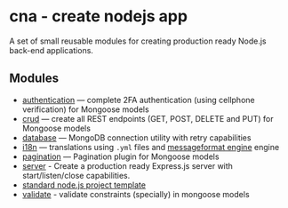 # cna - create nodejs app

A set of small reusable modules for creating production ready Node.js back-end applications.

## Modules

- [authentication](https://github.com/leonardosarmentocastro/cna/tree/main/packages/authentication) — complete 2FA authentication (using cellphone verification) for Mongoose models
- [crud](https://github.com/leonardosarmentocastro/cna/tree/main/packages/crud) — create all REST endpoints (GET, POST, DELETE and PUT) for Mongoose models
- [database](https://github.com/leonardosarmentocastro/cna/tree/main/packages/database) — MongoDB connection utility with retry capabilities
- [i18n](https://github.com/leonardosarmentocastro/cna/tree/main/packages/i18n) — translations using `.yml` files and [messageformat engine](https://github.com/messageformat/messageformat) engine
- [pagination](https://github.com/leonardosarmentocastro/cna/tree/main/packages/pagination) — Pagination plugin for Mongoose models 
- [server](https://github.com/leonardosarmentocastro/cna/tree/main/packages/server) - Create a production ready Express.js server with start/listen/close capabilities.
- [standard node.js project template](https://github.com/leonardosarmentocastro/cna/tree/main/packages/template_standard)
- [validate](https://github.com/leonardosarmentocastro/cna/tree/main/packages/validate) - validate constraints (specially) in mongoose models
